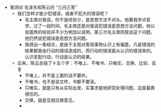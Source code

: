- 窑洞对 毛泽东和陈云的 “三问三答”
	- 我们怎样才能少犯错误，或者不犯大的错误呢？
		- 毛主席对我说，你不是经验少，是思想方法不对头。他要我学点哲学。过了一段时间，毛主席还是对我说犯错误是思想方法问题，他以张国焘的经验并不少为例加以说明。第三次毛主席同我谈这个问题，他仍然说犯错误是思想方法问题。
		- 我得出一条结论，是由于主观对客观事物认识上有偏差。凡是错误的结果都是由行动的错误造成的，而行动的错误是从认识的错误来的。认识支配行动，行动是认识的结果。
	- 后来，陈云总结了十五个字：不唯上、不唯书、只唯实，交换、比较、反复
		- 不唯上，并不是上面的话不要听。
		- 不唯书，也不是说文件、书都不要读。
		- 只唯实，就是只有从实际出发，实事求是地研究处理问题，这是最靠得住的。
		- 交换，就是互相交换意见。
		-